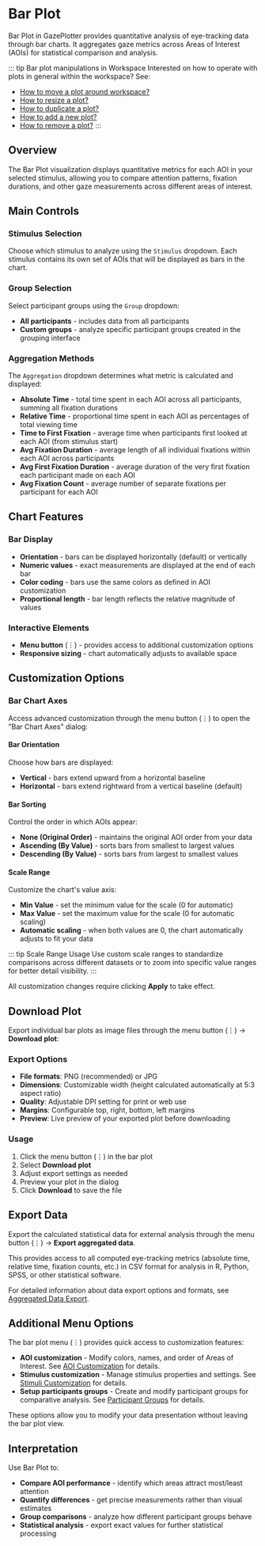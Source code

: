 # Bar Plot

Bar Plot in GazePlotter provides quantitative analysis of eye-tracking data through bar charts. It aggregates gaze metrics across Areas of Interest (AOIs) for statistical comparison and analysis.

::: tip Bar plot manipulations in Workspace
Interested on how to operate with plots in general within the workspace? See:
- [How to move a plot around workspace?](/basic/workspace/#move-plot)
- [How to resize a plot?](/basic/workspace/#resize-plot)
- [How to duplicate a plot?](/basic/workspace/#duplicate-plot)
- [How to add a new plot?](/basic/workspace/#add-plot)
- [How to remove a plot?](/basic/workspace/#remove-plot)
:::

## Overview

The Bar Plot visualization displays quantitative metrics for each AOI in your selected stimulus, allowing you to compare attention patterns, fixation durations, and other gaze measurements across different areas of interest.

## Main Controls

### Stimulus Selection
Choose which stimulus to analyze using the `Stimulus` dropdown. Each stimulus contains its own set of AOIs that will be displayed as bars in the chart.

### Group Selection  
Select participant groups using the `Group` dropdown:
- **All participants** - includes data from all participants
- **Custom groups** - analyze specific participant groups created in the grouping interface

### Aggregation Methods
The `Aggregation` dropdown determines what metric is calculated and displayed:
- **Absolute Time** - total time spent in each AOI across all participants, summing all fixation durations
- **Relative Time** - proportional time spent in each AOI as percentages of total viewing time
- **Time to First Fixation** - average time when participants first looked at each AOI (from stimulus start)
- **Avg Fixation Duration** - average length of all individual fixations within each AOI across participants
- **Avg First Fixation Duration** - average duration of the very first fixation each participant made on each AOI
- **Avg Fixation Count** - average number of separate fixations per participant for each AOI

## Chart Features

### Bar Display
- **Orientation** - bars can be displayed horizontally (default) or vertically
- **Numeric values** - exact measurements are displayed at the end of each bar
- **Color coding** - bars use the same colors as defined in AOI customization
- **Proportional length** - bar length reflects the relative magnitude of values

### Interactive Elements
- **Menu button** (⋮) - provides access to additional customization options
- **Responsive sizing** - chart automatically adjusts to available space

## Customization Options

### Bar Chart Axes
Access advanced customization through the menu button (⋮) to open the "Bar Chart Axes" dialog:

#### Bar Orientation
Choose how bars are displayed:
- **Vertical** - bars extend upward from a horizontal baseline
- **Horizontal** - bars extend rightward from a vertical baseline (default)

#### Bar Sorting
Control the order in which AOIs appear:
- **None (Original Order)** - maintains the original AOI order from your data
- **Ascending (By Value)** - sorts bars from smallest to largest values
- **Descending (By Value)** - sorts bars from largest to smallest values

#### Scale Range
Customize the chart's value axis:
- **Min Value** - set the minimum value for the scale (0 for automatic)
- **Max Value** - set the maximum value for the scale (0 for automatic scaling)
- **Automatic scaling** - when both values are 0, the chart automatically adjusts to fit your data

::: tip Scale Range Usage
Use custom scale ranges to standardize comparisons across different datasets or to zoom into specific value ranges for better detail visibility.
:::

All customization changes require clicking **Apply** to take effect.

## Download Plot

Export individual bar plots as image files through the menu button (⋮) → **Download plot**:

### Export Options
- **File formats**: PNG (recommended) or JPG
- **Dimensions**: Customizable width (height calculated automatically at 5:3 aspect ratio)
- **Quality**: Adjustable DPI setting for print or web use
- **Margins**: Configurable top, right, bottom, left margins
- **Preview**: Live preview of your exported plot before downloading

### Usage
1. Click the menu button (⋮) in the bar plot
2. Select **Download plot**
3. Adjust export settings as needed
4. Preview your plot in the dialog
5. Click **Download** to save the file

## Export Data

Export the calculated statistical data for external analysis through the menu button (⋮) → **Export aggregated data**.

This provides access to all computed eye-tracking metrics (absolute time, relative time, fixation counts, etc.) in CSV format for analysis in R, Python, SPSS, or other statistical software.

For detailed information about data export options and formats, see [Aggregated Data Export](/export/aggregated-data/).

## Additional Menu Options

The bar plot menu (⋮) provides quick access to customization features:

- **AOI customization** - Modify colors, names, and order of Areas of Interest. See [AOI Customization](/basic/aoi-customization/) for details.
- **Stimulus customization** - Manage stimulus properties and settings. See [Stimuli Customization](/basic/stimuli-customization/) for details.  
- **Setup participants groups** - Create and modify participant groups for comparative analysis. See [Participant Groups](/basic/groups/) for details.

These options allow you to modify your data presentation without leaving the bar plot view.

## Interpretation

Use Bar Plot to:
- **Compare AOI performance** - identify which areas attract most/least attention
- **Quantify differences** - get precise measurements rather than visual estimates
- **Group comparisons** - analyze how different participant groups behave
- **Statistical analysis** - export exact values for further statistical processing

<!-- Screenshot to be added --> 